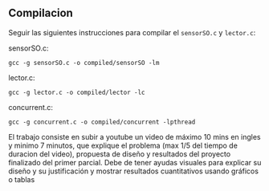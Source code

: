 ## Compilacion

Seguir las siguientes instrucciones para compilar el `sensorSO.c` y `lector.c`:

sensorSO.c:
```shell
gcc -g sensorSO.c -o compiled/sensorSO -lm
```

lector.c:
```shell
gcc -g lector.c -o compiled/lector -lc
```

concurrent.c:
```shell
gcc -g concurrent.c -o compiled/concurrent -lpthread
```

El trabajo consiste en subir a youtube un video de máximo 10 mins en ingles y minimo 7 minutos, que explique el problema (max 1/5 del tiempo de duracion del video), propuesta de diseño y resultados del proyecto finalizado del primer parcial. Debe de tener ayudas visuales para explicar su diseño y su justificación y mostrar resultados cuantitativos usando gráficos o tablas

